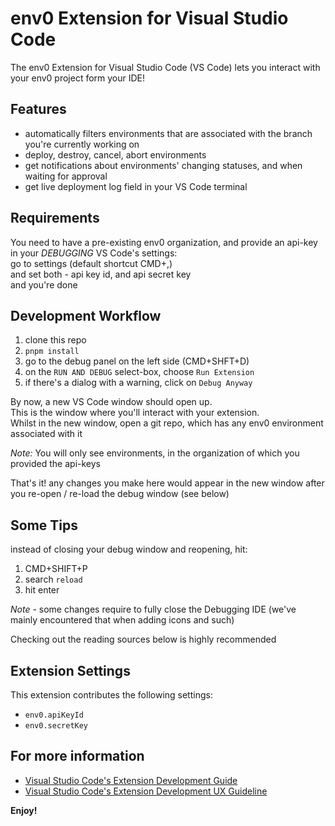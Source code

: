 # env0 Extension for Visual Studio Code

The env0 Extension for Visual Studio Code (VS Code) lets you interact with your env0 project form your IDE!

## Features

* automatically filters environments that are associated with the branch you're currently working on
* deploy, destroy, cancel, abort environments
* get notifications about environments' changing statuses, and when waiting for approval
* get live deployment log field in your VS Code terminal

## Requirements

You need to have a pre-existing env0 organization, and provide an api-key in your *DEBUGGING* VS Code's settings:  
go to settings (default shortcut CMD+,)  
and set both - api key id, and api secret key  
and you're done

## Development Workflow
1. clone this repo
2. `pnpm install`
3. go to the debug panel on the left side (CMD+SHFT+D)
4. on the `RUN AND DEBUG` select-box, choose `Run Extension`
5. if there's a dialog with a warning, click on `Debug Anyway`

By now, a new VS Code window should open up.  
This is the window where you'll interact with your extension.  
Whilst in the new window, open a git repo, which has any env0 environment associated with it  

*Note:* You will only see environments, in the organization of which you provided the api-keys   

That's it! any changes you make here would appear in the new window after you re-open / re-load the debug window (see below)

## Some Tips
instead of closing your debug window and reopening, hit:
1. CMD+SHIFT+P
2. search `reload`
3. hit enter

*Note* - some changes require to fully close the Debugging IDE (we've mainly encountered that when adding icons and such)

Checking out the reading sources below is highly recommended

## Extension Settings

This extension contributes the following settings:

* `env0.apiKeyId`
* `env0.secretKey`

## For more information

* [Visual Studio Code's Extension Development Guide](https://code.visualstudio.com/api/extension-guides/overview)
* [Visual Studio Code's Extension Development UX Guideline](https://code.visualstudio.com/api/ux-guidelines/overview)

**Enjoy!**
